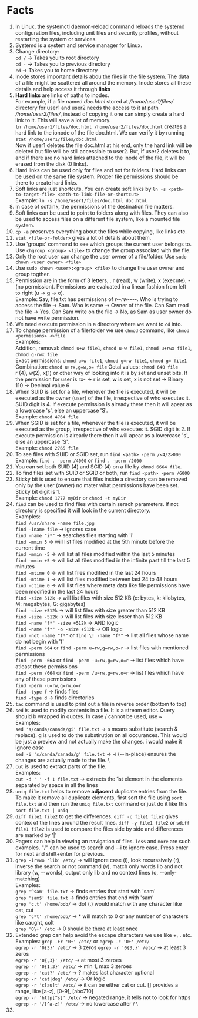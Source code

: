 # Facts

1. In Linux, the systemctl daemon-reload command reloads the systemd configuration files, including unit files and security profiles, without restarting the system or services.
2. Systemd is a system and service manager for Linux.
3. Change directory: \
`cd /` -> Takes you to root directory \
`cd -` -> Takes you to previous directory \
`cd` -> Takes you to home directory
4. Inode stores important details abou the files in the file system. The data of a file might be scattered all around the memory. Inode stores all these details and help access it through **links**
5. **Hard links** are links of paths to inodes. \
For example, if a file named _doc.html_ stored at _/home/user1/files/_ directory for user1 and user2 needs the access to it at path _/home/user2/files/_, instead of copying it one can simply create a hard link to it. This will save a lot of memory. \
`ln /home/user1/files/doc.html /home/user2/files/doc.html` creates a hard link to the ionode of the file doc.html. We can verify it by running `stat /home/user1/files/doc.html` \
Now if user1 deletes the file doc.html at his end, only the hard link will be deleted but file will be still accessible to user2. But, if user2 deletes it to, and if there are no hard links attached to the inode of the file, it will be erased from the disk (0 links).
6. Hard links can be used only for files and not for folders. Hard links can be used on the same file system. Proper file permissions should be there to create hard links.
7. Soft links are just shortcuts. You can create soft links by `ln -s <path-to-target-file> <path-to-link-file-or-shortcut>` \
Example: `ln -s /home/user1/files/doc.html doc.html` 
8. In case of softlink, the permissions of the destination file matters.
9. Soft links can be used to point to folders along with files. They can also be used to access files on a different file system, like a mounted file system.
10. `cp -a` preserves everything about the files while copying, like links etc.
11. `stat <file-or-folder>` gives a lot of details about them.
12. Use 'groups' command to see which groups the current user belongs to. Use `chgroup <group> <file>` to change the group associatd with the file.
13. Only the root user can change the user owner of a file/folder. Use `sudo chown <user owner> <file>`
14. Use `sudo chown <user>:<group> <file>` to change the user owner and group togther.
15. Permission are in the form of 3 letters, <user><group><others>. r (read), w (write), x (execute), -(no permission). Permissions are evaluated in a linear fashion from left to right (u -> g -> o). \
Example: Say, file.txt has permissions of _r--rw----_. Who is trying to access the file -> Sam. Who is same -> Owner of the file. Can Sam read the file -> Yes. Can Sam write on the file -> No, as Sam as user owner do not have write permission.
16. We need execute permission in a directory where we want to `cd` into.
17. To change permission of a file/folder we use `chmod` command, like `chmod <permisions> <>file` \
Examples: \
Addition, removal: `chmod u+w file1`, `chmod u-w file1`, `chmod u+rwx file1`, `chmod g-rwx file` \
Exact permissions: `chmod u=w file1`, `chmod g=rw file1`, `chmod g= file1`
Combination: `chmod u+rx,g=w,o= file`
Octal values: `chmod 640 file` \
r (4), w(2), x(1) or other way of looking into it is by set and unset bits. If the permission for user is rx- -> r is set, w is set, x is not set -> Binary 110 -> Decimal value 6
18. When SUID is set for a file, whenever the file is executed, it will be executed as the owner (user) of the file, irrespective of who executes it. SUID digit is 4. If execute permission is already there then it will apear as a lowercase 's', else an uppercase 'S'. \
Example: `chmod 4764 file`
19. When SGID is set for a file, whenever the file is executed, it will be executed as the group, irrespective of who executes it. SGID digit is 2. If execute permission is already there then it will apear as a lowercase 's', else an uppercase 'S'. \
Example: `chmod 2765 file`
20. To see files with SUID or SGID set, run `find <path> -perm /<4/2>000` \
Example: `find . -perm /4000` or `find . -perm /2000`
21. You can set both SUID (4) and SGID (4) on a file by `chmod 6664 file`.
22. To find files set with SUID or SGID or both, run `find <path> -perm /6000`
23. Sticky bit is used to ensure that files inside a directory can be removed only by the user (owner) no mater what permissions have been set. Sticky bit digit is 1. \
Example: `chmod 1777 myDir` or `chmod +t myDir`
24. `find` can be used to find files with certain serach parameters. If not directory is specified it will look in the current directory. \
Examples: \
`find /usr/share -name file.jpg` \
`find -iname file` -> ignores case \
`find -name "i*"` -> searches files starting with 'i' \
`find -mmin 5` -> will list files modified at the 5th minute before the current time \
`find -mmin -5` -> will list all files modified within the last 5 minutes \
`find -mmin +5` -> will list all files modified in the infinite past till the last 5 minutes \
`find -mtime 0` -> will list files modified in the last 24 hours \
`find -mtime 1` -> will list files modified between last 24 to 48 hours \
`find -ctime 0` -> will list files where meta data like file permissions have been modified in the last 24 hours \
`find -size 512k` -> will list files with size 512 KB (c: bytes, k: kilobytes, M: megabytes, G: gigabytes) \
`find -size +512k` -> will list files with size greater than 512 KB \
`find -size -512k` -> will list files with size lesser than 512 KB \
`find -name "f*" -size +512k` -> AND logic \
`find -name "f*" -o -size +512k` -> OR logic \
`find -not -name "f*"` or `find \! -name "f*"` -> list all files whose name do not begin with 'f' \
`find -perm 664` or `find -perm u=rw,g=rw,o=r` -> list files with mentioned permissions \
`find -perm -664` or `find -perm -u=rw,g=rw,o=r` -> list files which have atleast these permissions \
`find -perm /664` or `find -perm /u=rw,g=rw,o=r` -> list files which have any of these permissions \
`find -perm -u=rw,g=rw,o=r` \
`find -type f` -> finds files \
`find -type d` -> finds directories
25. `tac` command is used to print out a file in reverse order (bottom to top)
26. `sed` is used to modify contents in a file. It is a stream editor. Query should b wrapped in quotes. In case / cannot be used, use ~\
Examples: \
`sed 's/canda/canada/gi' file.txt` -> s means substitute (search & replace). g is used to do the substirution on all occurances. This would be just a preview and not actually make the changes. i would make it ignore case \
`sed -i 's/canda/canada/g' file.txt` -> -i (--in-place) ensures the changes are actually made to the file. \
27. `cut` is used to extract parts of the file. \
Examples: \
`cut -d ' ' -f 1 file.txt` -> extracts the 1st element in the elements separated by space in all the lines
27. `uniq file.txt` helps to remove **adjacent** duplicate entries from the file. To make it remove all duplicate elements, first sort the file using `sort file.txt` and then run the `uniq file.txt` command or just do it like this `sort file.txt | uniq`
28. `diff file1 file2` to get the differences. `diff -c file1 file2` gives contex of the lines around the result lines. `diff -y file1 file2` or `sdiff file1 file2` is used to compare the files side by side and differences are marked by '|'
29. Pagers can help in viewing an navigation of files. `less` and `more` are such examples. "/" can be used to search and --i to ignore case. Press enter for next and shift+enter for previous.
30. `grep -irvwo 'lib' /etc/` -> will ignore case (i), look recurssively (r), inverse the search or not command (v), match only words lib and not library (w, --words), output only lib and no context lines (o, --only-matching) \
Examples: \
`grep '^sam' file.txt` -> finds entries that start with 'sam' \
`grep 'sam$' file.txt` -> finds entries that end with 'sam' \
`grep 'c.t' /home/bob/` -> dot (.) would match with any character like cat, cut \
`grep 'c*t' /home/bob/` -> * will match to 0 or any number of characters like caught, colt \
`grep '0\+' /etc` -> 0 should be there at least once
31. Extended grep can help avoid the escape characters we use like \+, \. etc. \
Examples:
`grep -Er '0+' /etc/` or `egrep -r '0+' /etc/` \
`egrep -r '0{3}' /etc/` -> 3 zeros
`egrep -r '0{3,}' /etc/` -> at least 3 zeros \
`egrep -r '0{,3}' /etc/` -> at most 3 zeroes \
`egrep -r '0{1,3}' /etc/` -> min 1, max 3 zeroes \
`egrep -r 'cat?' /etc/` -> ? makes last character optional \
`egrep -r 'cat|dog' /etc/` -> Or logic \
`egrep -r 'c[au]t' /etc/` -> it can be either cat or cut. [] provides a range, like [a-z], [0-9], [abc710] \
`egrep -r 'http[^s]' /etc/` -> negated range, it tells not to look for https \
`egrep -r '/[^a-z]' /etc/` -> no lowercase after / \
32. 